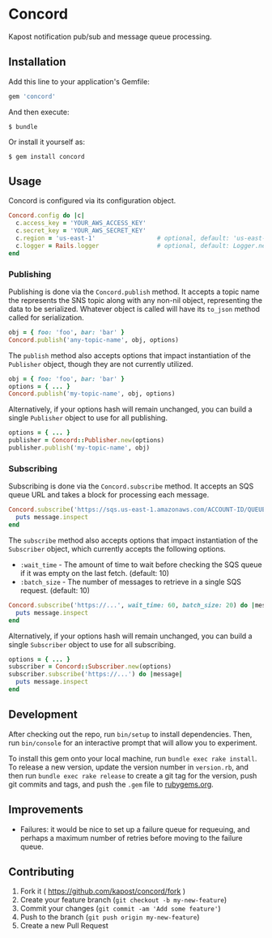 # Concord

Kapost notification pub/sub and message queue processing.

## Installation

Add this line to your application's Gemfile:

```ruby
gem 'concord'
```

And then execute:

    $ bundle

Or install it yourself as:

    $ gem install concord

## Usage

Concord is configured via its configuration object.

```ruby
Concord.config do |c|
  c.access_key = 'YOUR_AWS_ACCESS_KEY'
  c.secret_key = 'YOUR_AWS_SECRET_KEY'
  c.region = 'us-east-1'                 # optional, default: 'us-east-1'
  c.logger = Rails.logger                # optional, default: Logger.new(STDOUT)
end
```

### Publishing

Publishing is done via the `Concord.publish` method.  It accepts a topic name
the represents the SNS topic along with any non-nil object, representing the data
to be serialized.  Whatever object is called will have its `to_json` method
called for serialization.

```ruby
obj = { foo: 'foo', bar: 'bar' }
Concord.publish('any-topic-name', obj, options)
```

The `publish` method also accepts options that impact instantiation of the
`Publisher` object, though they are not currently utilized.

```ruby
obj = { foo: 'foo', bar: 'bar' }
options = { ... }
Concord.publish('my-topic-name', obj, options)
```

Alternatively, if your options hash will remain unchanged, you can build a single
`Publisher` object to use for all publishing.

```ruby
options = { ... }
publisher = Concord::Publisher.new(options)
publisher.publish('my-topic-name', obj)
```

### Subscribing

Subscribing is done via the `Concord.subscribe` method.  It accepts an SQS queue
URL and takes a block for processing each message.

```ruby
Concord.subscribe('https://sqs.us-east-1.amazonaws.com/ACCOUNT-ID/QUEUE-NAME') do |message|
  puts message.inspect
end
```

The `subscribe` method also accepts options that impact instantiation of the
`Subscriber` object, which currently accepts the following options.

* `:wait_time` - The amount of time to wait before checking the SQS queue if it
  was empty on the last fetch.  (default: 10)
* `:batch_size` - The number of messages to retrieve in a single SQS request.
  (default: 10)

```ruby
Concord.subscribe('https://...', wait_time: 60, batch_size: 20) do |message|
  puts message.inspect
end
```

Alternatively, if your options hash will remain unchanged, you can build a single
`Subscriber` object to use for all subscribing.

```ruby
options = { ... }
subscriber = Concord::Subscriber.new(options)
subscriber.subscribe('https://...') do |message|
  puts message.inspect
end
```

## Development

After checking out the repo, run `bin/setup` to install dependencies. Then, run
`bin/console` for an interactive prompt that will allow you to experiment.

To install this gem onto your local machine, run `bundle exec rake install`. To
release a new version, update the version number in `version.rb`, and then run
`bundle exec rake release` to create a git tag for the version, push git commits
and tags, and push the `.gem` file to [rubygems.org](https://rubygems.org).

## Improvements

* Failures: it would be nice to set up a failure queue for requeuing, and perhaps
  a maximum number of retries before moving to the failure queue.

## Contributing

1. Fork it ( https://github.com/kapost/concord/fork )
2. Create your feature branch (`git checkout -b my-new-feature`)
3. Commit your changes (`git commit -am 'Add some feature'`)
4. Push to the branch (`git push origin my-new-feature`)
5. Create a new Pull Request
